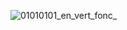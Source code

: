 ![01010101_en_vert_fonc_](https://github.com/user-attachments/assets/3df85639-8c85-45d3-b226-58e3869745ef)
